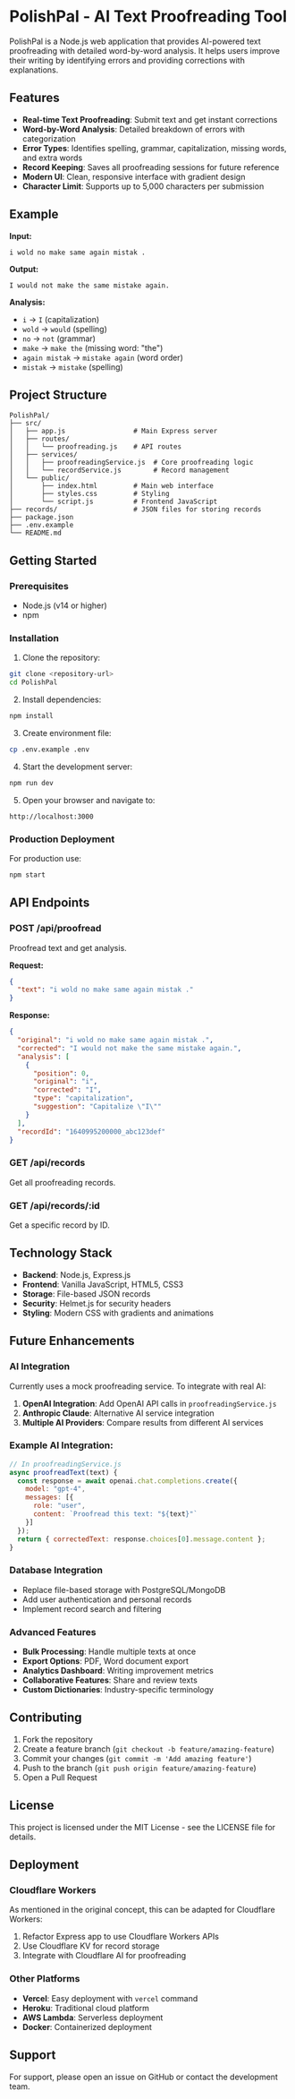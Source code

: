 # PolishPal - AI Text Proofreading Tool

PolishPal is a Node.js web application that provides AI-powered text proofreading with detailed word-by-word analysis. It helps users improve their writing by identifying errors and providing corrections with explanations.

## Features

- **Real-time Text Proofreading**: Submit text and get instant corrections
- **Word-by-Word Analysis**: Detailed breakdown of errors with categorization
- **Error Types**: Identifies spelling, grammar, capitalization, missing words, and extra words
- **Record Keeping**: Saves all proofreading sessions for future reference
- **Modern UI**: Clean, responsive interface with gradient design
- **Character Limit**: Supports up to 5,000 characters per submission

## Example

**Input:** 
```
i wold no make same again mistak .
```

**Output:**
```
I would not make the same mistake again.
```

**Analysis:**
- `i` → `I` (capitalization)
- `wold` → `would` (spelling)
- `no` → `not` (grammar)
- `make` → `make the` (missing word: "the")
- `again mistak` → `mistake again` (word order)
- `mistak` → `mistake` (spelling)

## Project Structure

```
PolishPal/
├── src/
│   ├── app.js                 # Main Express server
│   ├── routes/
│   │   └── proofreading.js    # API routes
│   ├── services/
│   │   ├── proofreadingService.js  # Core proofreading logic
│   │   └── recordService.js        # Record management
│   └── public/
│       ├── index.html         # Main web interface
│       ├── styles.css         # Styling
│       └── script.js          # Frontend JavaScript
├── records/                   # JSON files for storing records
├── package.json
├── .env.example
└── README.md
```

## Getting Started

### Prerequisites

- Node.js (v14 or higher)
- npm

### Installation

1. Clone the repository:
```bash
git clone <repository-url>
cd PolishPal
```

2. Install dependencies:
```bash
npm install
```

3. Create environment file:
```bash
cp .env.example .env
```

4. Start the development server:
```bash
npm run dev
```

5. Open your browser and navigate to:
```
http://localhost:3000
```

### Production Deployment

For production use:
```bash
npm start
```

## API Endpoints

### POST /api/proofread
Proofread text and get analysis.

**Request:**
```json
{
  "text": "i wold no make same again mistak ."
}
```

**Response:**
```json
{
  "original": "i wold no make same again mistak .",
  "corrected": "I would not make the same mistake again.",
  "analysis": [
    {
      "position": 0,
      "original": "i",
      "corrected": "I",
      "type": "capitalization",
      "suggestion": "Capitalize \"I\""
    }
  ],
  "recordId": "1640995200000_abc123def"
}
```

### GET /api/records
Get all proofreading records.

### GET /api/records/:id
Get a specific record by ID.

## Technology Stack

- **Backend**: Node.js, Express.js
- **Frontend**: Vanilla JavaScript, HTML5, CSS3
- **Storage**: File-based JSON records
- **Security**: Helmet.js for security headers
- **Styling**: Modern CSS with gradients and animations

## Future Enhancements

### AI Integration
Currently uses a mock proofreading service. To integrate with real AI:

1. **OpenAI Integration**: Add OpenAI API calls in `proofreadingService.js`
2. **Anthropic Claude**: Alternative AI service integration
3. **Multiple AI Providers**: Compare results from different AI services

### Example AI Integration:
```javascript
// In proofreadingService.js
async proofreadText(text) {
  const response = await openai.chat.completions.create({
    model: "gpt-4",
    messages: [{
      role: "user", 
      content: `Proofread this text: "${text}"`
    }]
  });
  return { correctedText: response.choices[0].message.content };
}
```

### Database Integration
- Replace file-based storage with PostgreSQL/MongoDB
- Add user authentication and personal records
- Implement record search and filtering

### Advanced Features
- **Bulk Processing**: Handle multiple texts at once
- **Export Options**: PDF, Word document export
- **Analytics Dashboard**: Writing improvement metrics
- **Collaborative Features**: Share and review texts
- **Custom Dictionaries**: Industry-specific terminology

## Contributing

1. Fork the repository
2. Create a feature branch (`git checkout -b feature/amazing-feature`)
3. Commit your changes (`git commit -m 'Add amazing feature'`)
4. Push to the branch (`git push origin feature/amazing-feature`)
5. Open a Pull Request

## License

This project is licensed under the MIT License - see the LICENSE file for details.

## Deployment

### Cloudflare Workers
As mentioned in the original concept, this can be adapted for Cloudflare Workers:

1. Refactor Express app to use Cloudflare Workers APIs
2. Use Cloudflare KV for record storage
3. Integrate with Cloudflare AI for proofreading

### Other Platforms
- **Vercel**: Easy deployment with `vercel` command
- **Heroku**: Traditional cloud platform
- **AWS Lambda**: Serverless deployment
- **Docker**: Containerized deployment

## Support

For support, please open an issue on GitHub or contact the development team.
